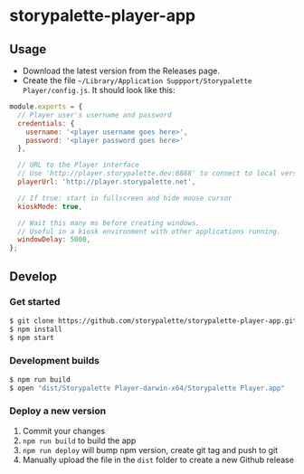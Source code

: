 # storypalette-player-app

## Usage

- Download the latest version from the Releases page.
- Create the file `~/Library/Application Suppport/Storypalette Player/config.js`. It should look like this: 

```js
module.exports = {
  // Player user's username and password
  credentials: {
    username: '<player username goes here>',
    password: '<player password goes here>'
  },

  // URL to the Player interface
  // Use 'http://player.storypalette.dev:8888' to connect to local version
  playerUrl: 'http://player.storypalette.net',

  // If true: start in fullscreen and hide mouse cursor
  kioskMode: true,

  // Wait this many ms before creating windows.
  // Useful in a kiosk environment with other applications running.
  windowDelay: 5000,
};
```

## Develop

### Get started

```sh
$ git clone https://github.com/storypalette/storypalette-player-app.git
$ npm install
$ npm start
```

### Development builds

```sh
$ npm run build
$ open "dist/Storypalette Player-darwin-x64/Storypalette Player.app"
```

### Deploy a new version

1. Commit your changes
2. `npm run build` to build the app
2. `npm run deploy` will bump npm version, create git tag and push to git
3. Manually upload the file in the `dist` folder to create a new Github release
